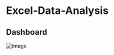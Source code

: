 # Excel-Data-Analysis

## Dashboard

![image](https://user-images.githubusercontent.com/74044300/203481586-53b1c612-8bcc-487c-8850-18800db58abd.png)
